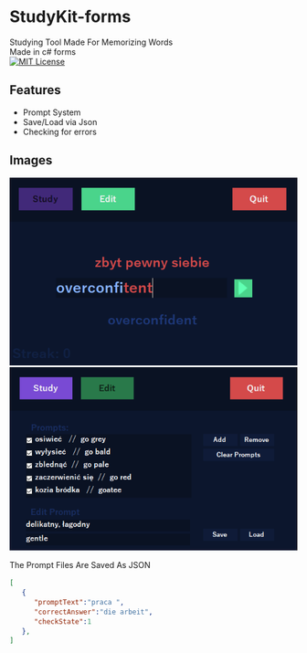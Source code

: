 # StudyKit-forms
Studying Tool Made For Memorizing Words
<br>
Made in c# forms
<br>
[![MIT License](https://img.shields.io/badge/License-MIT-purple.svg)](https://choosealicense.com/licenses/mit/)

## Features
* Prompt System
* Save/Load via Json
* Checking for errors

## Images
<img src="Images/Study.png">
<img src="Images/Edit.png">

The Prompt Files Are Saved As JSON
```json
[
   {
      "promptText":"praca ",
      "correctAnswer":"die arbeit",
      "checkState":1
   },
]
```
